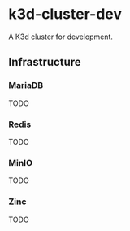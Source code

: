 # k3d-cluster-dev

A K3d cluster for development.

## Infrastructure

### MariaDB

TODO

### Redis

TODO

### MinIO

TODO

### Zinc

TODO
